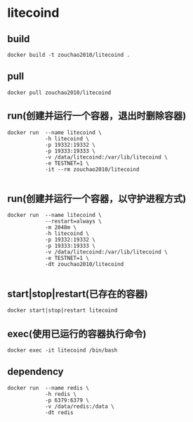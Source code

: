 # litecoind

## build
```shell
docker build -t zouchao2010/litecoind .

```

## pull
```shell
docker pull zouchao2010/litecoind

```
  
## run(创建并运行一个容器，退出时删除容器)
```shell
docker run  --name litecoind \
            -h litecoind \
            -p 19332:19332 \
            -p 19333:19333 \
            -v /data/litecoind:/var/lib/litecoind \
            -e TESTNET=1 \
            -it --rm zouchao2010/litecoind
            
```
  
## run(创建并运行一个容器，以守护进程方式)
```shell
docker run  --name litecoind \
            --restart=always \
            -m 2048m \
            -h litecoind \
            -p 19332:19332 \
            -p 19333:19333 \
            -v /data/litecoind:/var/lib/litecoind \
            -e TESTNET=1 \
            -dt zouchao2010/litecoind
            
```

## start|stop|restart(已存在的容器)
```shell
docker start|stop|restart litecoind

```

## exec(使用已运行的容器执行命令)
```shell
docker exec -it litecoind /bin/bash

```


## dependency
```shell
docker run  --name redis \
            -h redis \
            -p 6379:6379 \
            -v /data/redis:/data \
            -dt redis
            
```
